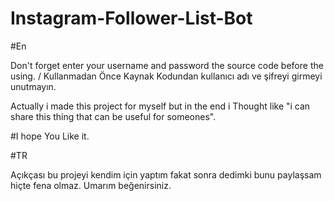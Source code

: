 # Instagram-Follower-List-Bot
#En

Don't forget enter your username and password the source code before the using. / Kullanmadan Önce Kaynak Kodundan kullanıcı adı ve şifreyi girmeyi unutmayın.


Actually i made this project for myself but in the end i Thought like "i can share this thing that can be useful for someones".

#I hope You Like it.


#TR

 Açıkçası bu projeyi kendim için yaptım fakat sonra dedimki bunu paylaşsam hiçte fena olmaz.
Umarım beğenirsiniz.



